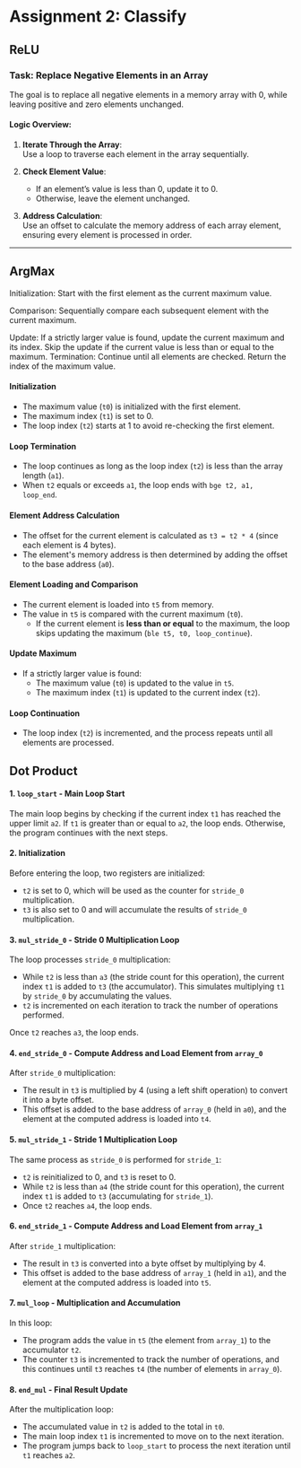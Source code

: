# Assignment 2: Classify

ReLU
---

### Task: Replace Negative Elements in an Array

The goal is to replace all negative elements in a memory array with 0, while leaving positive and zero elements unchanged.  

#### Logic Overview:
1. **Iterate Through the Array**:  
   Use a loop to traverse each element in the array sequentially.

2. **Check Element Value**:  
   - If an element’s value is less than 0, update it to 0.  
   - Otherwise, leave the element unchanged.  

3. **Address Calculation**:  
   Use an offset to calculate the memory address of each array element, ensuring every element is processed in order.  

---

ArgMax
---
Initialization:
Start with the first element as the current maximum value.

Comparison:
Sequentially compare each subsequent element with the current maximum.

Update:
If a strictly larger value is found, update the current maximum and its index.
Skip the update if the current value is less than or equal to the maximum.
Termination:
Continue until all elements are checked. Return the index of the maximum value.

#### Initialization
- The maximum value (`t0`) is initialized with the first element.  
- The maximum index (`t1`) is set to 0.  
- The loop index (`t2`) starts at 1 to avoid re-checking the first element.

#### Loop Termination
- The loop continues as long as the loop index (`t2`) is less than the array length (`a1`).  
- When `t2` equals or exceeds `a1`, the loop ends with `bge t2, a1, loop_end`.

#### Element Address Calculation
- The offset for the current element is calculated as `t3 = t2 * 4` (since each element is 4 bytes).  
- The element's memory address is then determined by adding the offset to the base address (`a0`).

#### Element Loading and Comparison
- The current element is loaded into `t5` from memory.  
- The value in `t5` is compared with the current maximum (`t0`).  
  - If the current element is **less than or equal** to the maximum, the loop skips updating the maximum (`ble t5, t0, loop_continue`).

#### Update Maximum
- If a strictly larger value is found:
  - The maximum value (`t0`) is updated to the value in `t5`.  
  - The maximum index (`t1`) is updated to the current index (`t2`).

#### Loop Continuation
- The loop index (`t2`) is incremented, and the process repeats until all elements are processed.
  
Dot Product
---
#### 1. `loop_start` - Main Loop Start
The main loop begins by checking if the current index `t1` has reached the upper limit `a2`. If `t1` is greater than or equal to `a2`, the loop ends. Otherwise, the program continues with the next steps.

#### 2. Initialization
Before entering the loop, two registers are initialized:
- `t2` is set to 0, which will be used as the counter for `stride_0` multiplication.
- `t3` is also set to 0 and will accumulate the results of `stride_0` multiplication.

#### 3. `mul_stride_0` - Stride 0 Multiplication Loop
The loop processes `stride_0` multiplication:
- While `t2` is less than `a3` (the stride count for this operation), the current index `t1` is added to `t3` (the accumulator). This simulates multiplying `t1` by `stride_0` by accumulating the values.
- `t2` is incremented on each iteration to track the number of operations performed.

Once `t2` reaches `a3`, the loop ends.

#### 4. `end_stride_0` - Compute Address and Load Element from `array_0`
After `stride_0` multiplication:
- The result in `t3` is multiplied by 4 (using a left shift operation) to convert it into a byte offset.
- This offset is added to the base address of `array_0` (held in `a0`), and the element at the computed address is loaded into `t4`.

#### 5. `mul_stride_1` - Stride 1 Multiplication Loop
The same process as `stride_0` is performed for `stride_1`:
- `t2` is reinitialized to 0, and `t3` is reset to 0.
- While `t2` is less than `a4` (the stride count for this operation), the current index `t1` is added to `t3` (accumulating for `stride_1`).
- Once `t2` reaches `a4`, the loop ends.

#### 6. `end_stride_1` - Compute Address and Load Element from `array_1`
After `stride_1` multiplication:
- The result in `t3` is converted into a byte offset by multiplying by 4.
- This offset is added to the base address of `array_1` (held in `a1`), and the element at the computed address is loaded into `t5`.

#### 7. `mul_loop` - Multiplication and Accumulation
In this loop:
- The program adds the value in `t5` (the element from `array_1`) to the accumulator `t2`.
- The counter `t3` is incremented to track the number of operations, and this continues until `t3` reaches `t4` (the number of elements in `array_0`).

#### 8. `end_mul` - Final Result Update
After the multiplication loop:
- The accumulated value in `t2` is added to the total in `t0`.
- The main loop index `t1` is incremented to move on to the next iteration.
- The program jumps back to `loop_start` to process the next iteration until `t1` reaches `a2`.

